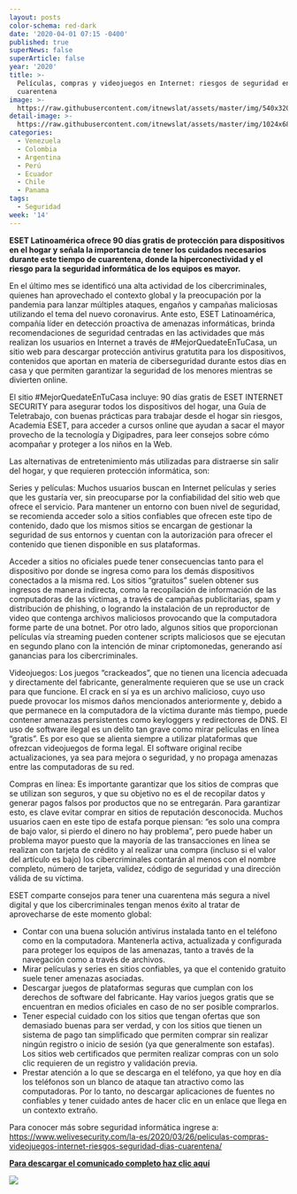 ```yaml
---
layout: posts
color-schema: red-dark
date: '2020-04-01 07:15 -0400'
published: true
superNews: false
superArticle: false
year: '2020'
title: >-
  Películas, compras y videojuegos en Internet: riesgos de seguridad en
  cuarentena
image: >-
  https://raw.githubusercontent.com/itnewslat/assets/master/img/540x320/Aplicaciones-Datos-p.jpg
detail-image: >-
  https://raw.githubusercontent.com/itnewslat/assets/master/img/1024x680/Aplicaciones-Datos-g.jpg
categories:
  - Venezuela
  - Colombia
  - Argentina
  - Perú
  - Ecuador
  - Chile
  - Panama
tags:
  - Seguridad
week: '14'
---
```

**ESET Latinoamérica ofrece 90 días gratis de protección para dispositivos en el hogar y señala la importancia de tener los cuidados necesarios durante este tiempo de cuarentena, donde la hiperconectividad y el riesgo para la seguridad informática de los equipos es mayor.**

En el último mes se identificó una alta actividad de los cibercriminales, quienes han aprovechado el contexto global y la preocupación por la pandemia para lanzar múltiples ataques, engaños y campañas maliciosas utilizando el tema del nuevo coronavirus. Ante esto, ESET Latinoamérica, compañía líder en detección proactiva de amenazas informáticas, brinda recomendaciones de seguridad centradas en las actividades que más realizan los usuarios en Internet a través de #MejorQuedateEnTuCasa, un sitio web para descargar protección antivirus gratutita para los dispositivos, contenidos que aportan en materia de ciberseguridad durante estos días en casa y que permiten garantizar la seguridad de los menores mientras se divierten online.
 
El sitio #MejorQuedateEnTuCasa incluye: 90 días gratis de ESET INTERNET SECURITY para asegurar todos los dispositivos del hogar, una Guía de Teletrabajo, con buenas prácticas para trabajar desde el hogar sin riesgos, Academia ESET, para acceder a cursos online que ayudan a sacar el mayor provecho de la tecnología y Digipadres, para leer consejos sobre cómo acompañar y proteger a los niños en la Web.
 
Las alternativas de entretenimiento más utilizadas para distraerse sin salir del hogar, y que requieren protección informática, son:
 
Series y películas: Muchos usuarios buscan en Internet películas y series que les gustaría ver, sin preocuparse por la confiabilidad del sitio web que ofrece el servicio. Para mantener un entorno con buen nivel de seguridad, se recomienda acceder solo a sitios confiables que ofrecen este tipo de contenido, dado que los mismos sitios se encargan de gestionar la seguridad de sus entornos y cuentan con la autorización para ofrecer el contenido que tienen disponible en sus plataformas.
 
Acceder a sitios no oficiales puede tener consecuencias tanto para el dispositivo por donde se ingresa como para los demás dispositivos conectados a la misma red. Los sitios “gratuitos” suelen obtener sus ingresos de manera indirecta, como la recopilación de información de las computadoras de las víctimas, a través de campañas publicitarias, spam y distribución de phishing, o logrando la instalación de un reproductor de video que contenga archivos maliciosos provocando que la computadora forme parte de una botnet. Por otro lado, algunos sitios que proporcionan películas vía streaming pueden contener scripts maliciosos que se ejecutan en segundo plano con la intención de minar criptomonedas, generando así ganancias para los cibercriminales.
 
Videojuegos: Los juegos “crackeados”, que no tienen una licencia adecuada y directamente del fabricante, generalmente requieren que se use un crack para que funcione. El crack en sí ya es un archivo malicioso, cuyo uso puede provocar los mismos daños mencionados anteriormente y, debido a que permanece en la computadora de la víctima durante más tiempo, puede contener amenazas persistentes como keyloggers y redirectores de DNS. El uso de software ilegal es un delito tan grave como mirar películas en línea “gratis”. Es por eso que se alienta siempre a utilizar plataformas que ofrezcan videojuegos de forma legal. El software original recibe actualizaciones, ya sea para mejora o seguridad, y no propaga amenazas entre las computadoras de su red.
 
Compras en línea: Es importante garantizar que los sitios de compras que se utilizan son seguros, y que su objetivo no es el de recopilar datos y generar pagos falsos por productos que no se entregarán. Para garantizar esto, es clave evitar comprar en sitios de reputación desconocida. Muchos usuarios caen en este tipo de estafa porque piensan: “es solo una compra de bajo valor, si pierdo el dinero no hay problema”, pero puede haber un problema mayor puesto que la mayoría de las transacciones en línea se realizan con tarjeta de crédito y al realizar una compra (incluso si el valor del artículo es bajo) los cibercriminales contarán al menos con el nombre completo, número de tarjeta, validez, código de seguridad y una dirección válida de su víctima.
 
ESET comparte consejos para tener una cuarentena más segura a nivel digital y que los cibercriminales tengan menos éxito al tratar de aprovecharse de este momento global: 

- Contar con una buena solución antivirus instalada tanto en el teléfono como en la computadora. Mantenerla activa, actualizada y configurada para proteger los equipos de las amenazas, tanto a través de la navegación como a través de archivos.
- Mirar películas y series en sitios confiables, ya que el contenido gratuito suele tener amenazas asociadas.
- Descargar juegos de plataformas seguras que cumplan con los derechos de software del fabricante. Hay varios juegos gratis que se encuentran en medios oficiales en caso de no ser posible comprarlos.
- Tener especial cuidado con los sitios que tengan ofertas que son demasiado buenas para ser verdad, y con los sitios que tienen un sistema de pago tan simplificado que permiten comprar sin realizar ningún registro o inicio de sesión (ya que generalmente son estafas). Los sitios web certificados que permiten realizar compras con un solo clic requieren de un registro y validación previa.
- Prestar atención a lo que se descarga en el teléfono, ya que hoy en día los teléfonos son un blanco de ataque tan atractivo como las computadoras. Por lo tanto, no descargar aplicaciones de fuentes no confiables y tener cuidado antes de hacer clic en un enlace que llega en un contexto extraño.

Para conocer más sobre seguridad informática ingrese a: https://www.welivesecurity.com/la-es/2020/03/26/peliculas-compras-videojuegos-internet-riesgos-seguridad-dias-cuarentena/
 
**[Para descargar el comunicado completo haz clic aquí](https://frontechcolombia.us17.list-manage.com/track/click?u=4415c9694c185bf5744c10ade&id=3f10b67538&e=b6db5b5e91)**

<img src="https://tracker.metricool.com/c3po.jpg?hash=56f88a41e39ab42c063cc51676587a04"/>